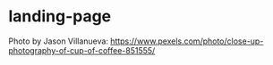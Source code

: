 # landing-page

Photo by Jason  Villanueva: https://www.pexels.com/photo/close-up-photography-of-cup-of-coffee-851555/